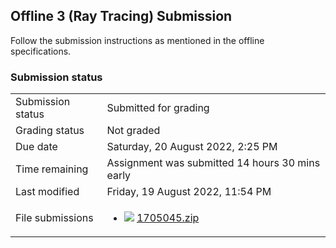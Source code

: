 <h2>Offline 3 (Ray Tracing) Submission</h2>Follow the submission instructions as mentioned in the offline specifications.<br />

<h3>Submission status</h3><table>
<tbody><tr>
<td>Submission status</td>
<td>Submitted for grading</td>
</tr>
<tr>
<td>Grading status</td>
<td>Not graded</td>
</tr>
<tr>
<td>Due date</td>
<td>Saturday, 20 August 2022, 2:25 PM</td>
</tr>
<tr>
<td>Time remaining</td>
<td>Assignment was submitted 14 hours 30 mins early</td>
</tr>
<tr>
<td>Last modified</td>
<td>Friday, 19 August 2022, 11:54 PM</td>
</tr>
<tr>
<td>File submissions</td>
<td><ul><li><img src="..%5C..%5C..%5CJanuary%202018%5CCSE102%5CiGraphics%20Offline%20Submission%20Link%20Assignment%5Cfile%5Carchive.png" /> <a href="file%5C1705045.zip">1705045.zip</a> 
</li></ul>

</td>
</tr>

</tbody>
</table>



